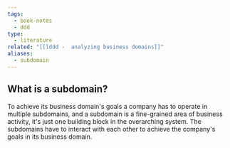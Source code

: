 ```yaml
---
tags:
  - book-notes
  - ddd
type:
  - literature
related: "[[lddd -  analyzing business domains]]"
aliases:
  - subdomain
---
```

## What is a subdomain?
To achieve its business domain's goals a company has to operate in multiple subdomains, and a subdomain is a fine-grained area of business activity, it's just one building block in the overarching system. The subdomains have to interact with each other to achieve the company's goals in its business domain. 
